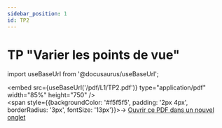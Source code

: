 ```yaml
---
sidebar_position: 1
id: TP2
---
```

# TP "Varier les points de vue"

import useBaseUrl from '@docusaurus/useBaseUrl';

<embed
  src={useBaseUrl('/pdf/L1/TP2.pdf')}
  type="application/pdf"
  width="85%"
  height="750"
/>
<br/>
<span style={{backgroundColor: '#f5f5f5', padding: '2px 4px', borderRadius: '3px', fontSize: '13px'}}>→ [Ouvrir ce PDF dans un nouvel onglet](/pdf/L1/TP2.pdf)</span>